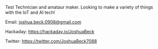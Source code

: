 Test Technician and amataur maker.
Looking to make a variety of things with the IoT and AI tech!


Email: joshua.beck.0908@gmail.com

Hackaday: https://hackaday.io/JoshuaBeck

Twitter: https://twitter.com/JoshuaBeck7088

<!---
joshua-beck-0908/joshua-beck-0908 is a ✨ special ✨ repository because its `README.md` (this file) appears on your GitHub profile.
You can click the Preview link to take a look at your changes.
--->
